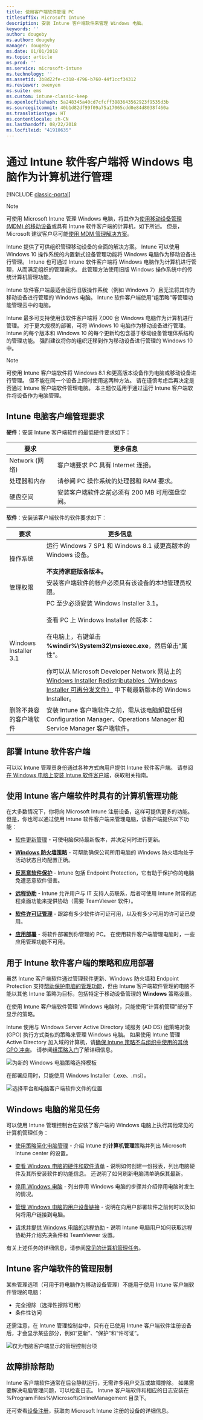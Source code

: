 ```yaml
---
title: 使用客户端软件管理 PC
titlesuffix: Microsoft Intune
description: 安装 Intune 客户端软件来管理 Windows 电脑。
keywords: ''
author: dougeby
ms.author: dougeby
manager: dougeby
ms.date: 01/01/2018
ms.topic: article
ms.prod: ''
ms.service: microsoft-intune
ms.technology: ''
ms.assetid: 3b8d22fe-c318-4796-b760-44f1ccf34312
ms.reviewer: owenyen
ms.suite: ems
ms.custom: intune-classic-keep
ms.openlocfilehash: 5a248345a40cd7cfcff3883643562923f9535d3b
ms.sourcegitcommit: 40b1d82df99f09a75a17065cdd0e84d8038f460a
ms.translationtype: HT
ms.contentlocale: zh-CN
ms.lasthandoff: 08/22/2018
ms.locfileid: "41910635"
---
```

# <a name="manage-windows-pcs-as-computers-via-intune-software-client"></a>通过 Intune 软件客户端将 Windows 电脑作为计算机进行管理

[!INCLUDE [classic-portal](includes/classic-portal.md)]

> [!NOTE]
> 可使用 Microsoft Intune 管理 Windows 电脑，将其作为[使用移动设备管理 (MDM) 的移动设备](windows-enroll.md)或具有 Intune 软件客户端的计算机，如下所述。 但是，Microsoft 建议客户尽可能[使用 MDM 管理解决方案](windows-enroll.md)。

Intune 提供了可供组织管理移动设备的全面的解决方案。 Intune 可以使用 Windows 10 操作系统的内置新式设备管理功能将 Windows 电脑作为移动设备进行管理。 Intune 也可通过 Intune 软件客户端将 Windows 电脑作为计算机进行管理，从而满足组织的管理需求。 此管理方法使用旧版 Windows 操作系统中的传统计算机管理功能。

Intune 软件客户端最适合运行旧版操作系统（例如 Windows 7）且无法将其作为移动设备进行管理的 Windows 电脑。 Intune 软件客户端使用“组策略”等管理功能管理云中的电脑。

Intune 最多可支持使用该软件客户端将 7,000 台 Windows 电脑作为计算机进行管理。 对于更大规模的部署，可将 Windows 10 电脑作为移动设备进行管理。 Intune 的每个版本和 Windows 10 的每个更新均包含基于移动设备管理体系结构的管理功能。 强烈建议将你的组织迁移到作为移动设备进行管理的 Windows 10 中。


> [!NOTE]
> 可使用 Intune 客户端软件将 Windows 8.1 和更高版本设备作为电脑或移动设备进行管理。 但不能在同一个设备上同时使用这两种方法。 请在谨慎考虑后再决定是否通过 Intune 客户端软件管理电脑。 本主题仅适用于通过运行 Intune 客户端软件将设备作为电脑管理。

## <a name="requirements-for-intune-pc-client-management"></a>Intune 电脑客户端管理要求

**硬件**：安装 Intune 客户端软件的最低硬件要求如下：

|要求|更多信息|
|---------------|--------------------|
|Network (网络)|客户端要求 PC 具有 Internet 连接。|
|处理器和内存|请参阅 PC 操作系统的处理器和 RAM 要求。|
|硬盘空间|安装客户端软件之前必须有 200 MB 可用磁盘空间。|

**软件**：安装该客户端软件的软件要求如下：

|要求|更多信息|
|---------------|--------------------|
|操作系统 | 运行 Windows 7 SP1 和 Windows 8.1 或更高版本的 Windows 设备。 </br></br>**不支持家庭版各版本。**|
|管理权限|安装客户端软件的帐户必须具有该设备的本地管理员权限。|
|Windows Installer 3.1|PC 至少必须安装 Windows Installer 3.1。<br /><br />查看 PC 上 Windows Installer 的版本：<br /><br />  在电脑上，右键单击 **%windir%\System32\msiexec.exe**，然后单击“属性”。<br /><br />你可以从 Microsoft Developer Network 网站上的 [Windows Installer Redistributables（Windows Installer 可再分发文件）](http://go.microsoft.com/fwlink/?LinkID=234258) 中下载最新版本的 Windows Installer。|
|删除不兼容的客户端软件|安装 Intune 客户端软件之前，需从该电脑卸载任何 Configuration Manager、Operations Manager 和 Service Manager 客户端软件。|

## <a name="deploying-the-intune-software-client"></a>部署 Intune 软件客户端
可以以 Intune 管理员身份通过各种方式向用户提供 Intune 软件客户端。 请参阅[在 Windows 电脑上安装 Intune 软件客户端](install-the-windows-pc-client-with-microsoft-intune.md)，获取相关指南。

## <a name="computer-management-capabilities-with-the-intune-client-software"></a>使用 Intune 客户端软件时具有的计算机管理功能
在大多数情况下，你将向 Microsoft Intune 注册设备，这样可提供更多的功能。 但是，你也可以通过使用 Intune 软件客户端来管理电脑，该客户端提供以下功能：

-   [软件更新管理](keep-windows-pcs-up-to-date-with-software-updates-in-microsoft-intune.md) - 可使电脑保持最新版本，并决定何时进行更新。

-   **[Windows 防火墙策略](help-protect-windows-pcs-using-windows-firewall-policies-in-microsoft-intune.md)** - 可帮助确保公司所用电脑的 Windows 防火墙均处于活动状态且均配置正确。

-   **[反恶意软件保护](help-secure-windows-pcs-with-endpoint-protection-for-microsoft-intune.md)** - Intune 包括 Endpoint Protection，它有助于保护你的电脑免遭恶意软件侵害。

-   **[远程协助](common-windows-pc-management-tasks-with-the-microsoft-intune-computer-client.md)** - Intune 允许用户与 IT 支持人员联系，后者可使用 Intune 附带的远程桌面功能来提供协助（需要 TeamViewer 软件）。

-   **[软件许可证管理](manage-license-agreements-for-windows-pc-software-in-microsoft-intune.md)** - 跟踪有多少软件许可证可用，以及有多少可用的许可证已使用。
-   **[应用部署](add-apps-for-windows-pcs-in-microsoft-intune.md)** - 将软件部署到你管理的 PC。 在使用软件客户端管理电脑时，一些应用管理功能不可用。

<!-- - **Compliance settings reporting** -->

## <a name="policies-and-app-deployments-for-the-intune-software-client"></a>用于 Intune 软件客户端的策略和应用部署

虽然 Intune 客户端软件通过管理软件更新、Windows 防火墙和 Endpoint Protection 支持[帮助保护电脑的管理功能](policies-to-protect-windows-pcs-in-microsoft-intune.md)，但由 Intune 客户端软件管理的电脑不能以其他 Intune 策略为目标，包括特定于移动设备管理的 **Windows** 策略设置。

在使用 Intune 客户端软件管理 Windows 电脑时，只能使用“计算机管理”部分下显示的策略。

Intune 使用与 Windows Server Active Directory 域服务 (AD DS) 组策略对象 (GPO) 执行方式类似的策略来管理 Windows 电脑。 如果使用 Intune 管理 Active Directory 加入域的计算机，请[确保 Intune 策略不与组织中使用的其他 GPO 冲突](resolve-gpo-and-microsoft-intune-policy-conflicts.md)。 请参阅[组策略入门](https://technet.microsoft.com/library/hh147307.aspx)了解详细信息。

  ![为新的 Windows 电脑策略选择模板](media/select-template-for-pc-policy.png)

在部署应用时，只能使用 Windows Installer（.exe、.msi）。

  ![选择平台和电脑客户端软件文件的位置](media/select-platform-of-software-files-for-pc-agent.png)

## <a name="common-tasks-for-windows-pcs"></a>Windows 电脑的常见任务

可以使用 Intune 管理控制台在安装了客户端的 Windows 电脑上执行其他常见的计算机管理任务：
- [使用策略简化电脑管理](use-policies-to-simplify-windows-pc-management.md) - 介绍 Intune 的**计算机管理**策略并列出 Microsoft Intune center 的设置。

- [查看 Windows 电脑的硬件和软件清单](view-hardware-and-software-inventory-for-windows-pcs-in-microsoft-intune.md) - 说明如何创建一份报表，列出电脑硬件及其所安装软件的功能信息。 还说明了如何刷新电脑清单确保其最新。
- [停用 Windows 电脑](retire-a-windows-pc-with-microsoft-intune.md) - 列出停用 Windows 电脑的步骤并介绍停用电脑时发生的情况。
- [管理 Windows 电脑的用户设备链接](manage-user-device-linking-for-windows-pcs-with-microsoft-intune.md) - 说明在向用户部署软件之前何时以及如何将用户链接到电脑。
- [请求并提供 Windows 电脑的远程协助](request-and-provide-remote-assistance-for-windows-pcs-in-microsoft-intune.md) - 说明 Intune 电脑用户如何获取远程协助并介绍先决条件和 TeamViewer 设置。

有关上述任务的详细信息，请参阅[常见的计算机管理任务](common-windows-pc-management-tasks-with-the-microsoft-intune-computer-client.md)。

## <a name="management-limitations-of-the-intune-client-software"></a>Intune 客户端软件的管理限制

某些管理选项（可用于将电脑作为移动设备管理）不能用于使用 Intune 客户端软件管理的电脑：

-   完全擦除（选择性擦除可用）
-   条件性访问

还需注意，在 Intune 管理控制台中，只有在已使用 Intune 客户端软件注册设备后，才会显示某些部分，例如“更新”、“保护”和“许可证”。

  ![仅为电脑客户端显示的管理控制台项](media/admin-console-settings-only-for-pc-agent.png)

## <a name="help-with-troubleshooting"></a>故障排除帮助

Intune 客户端软件通常在后台静默运行，无需许多用户交互或故障排除。 如果需要解决电脑管理问题，可以检查日志。 Intune 客户端软件和相应的日志安装在 %Program Files%\Microsoft\OnlineManagement 目录下。

还可查看[设备注册](device-enrollment.md)，获取向 Microsoft Intune 注册的设备的详细信息。
